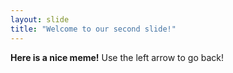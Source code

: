 ```yaml
---
layout: slide
title: "Welcome to our second slide!"
---
```

**Here is a nice meme!**
Use the left arrow to go back!

